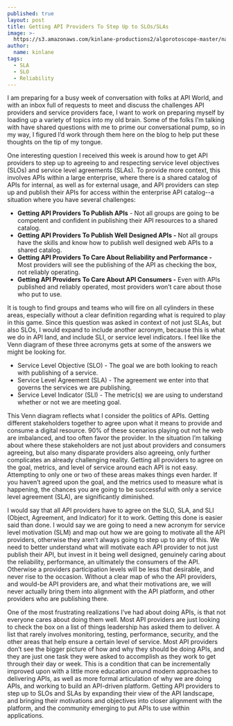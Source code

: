 ```yaml
---
published: true
layout: post
title: Getting API Providers To Step Up to SLOs/SLAs
image: >-
  https://s3.amazonaws.com/kinlane-productions2/algorotoscope-master/nazi-invasion-IMG_7169.jpg
author:
  name: kinlane
tags:
  - SLA
  - SLO
  - Reliability
---
```

I am preparing for a busy week of conversation with folks at API World, and with an inbox full of requests to meet and discuss the challenges API providers and service providers face, I want to work on preparing myself by loading up a variety of topics into my old brain. Some of the folks I’m talking with have shared questions with me to prime our conversational pump, so in my way, I figured I’d work through them here on the blog to help put these thoughts on the tip of my tongue.  
  
One interesting question I received this week is around how to get API providers to step up to agreeing to and respecting service level objectives (SLOs) and service level agreements (SLAs). To provide more context, this involves APIs within a large enterprise, where there is a shared catalog of APIs for internal, as well as for external usage, and API providers can step up and publish their APIs for access within the enterprise API catalog--a situation where you have several challenges:

*   **Getting API Providers To Publish APIs** \- Not all groups are going to be competent and confident in publishing their API resources to a shared catalog.
*   **Getting API Providers To Publish Well Designed APIs -** Not all groups have the skills and know how to publish well designed web APIs to a shared catalog.
*   **Getting API Providers To Care About Reliability and Performance -** Most providers will see the publishing of the API as checking the box, not reliably operating.
*   **Getting API Providers To Care About API Consumers -** Even with APIs published and reliably operated, most providers won’t care about those who put to use.

It is tough to find groups and teams who will fire on all cylinders in these areas, especially without a clear definition regarding what is required to play in this game. Since this question was asked in context of not just SLAs, but also SLOs, I would expand to include another acronym, because this is what we do in API land, and include SLI, or service level indicators. I feel like the Venn diagram of these three acronyms gets at some of the answers we might be looking for.

*   Service Level Objective (SLO) - The goal we are both looking to reach with publishing of a service.
*   Service Level Agreement (SLA) - The agreement we enter into that governs the services we are publishing.
*   Service Level Indicator (SLI) - The metric(s) we are using to understand whether or not we are meeting goal.

This Venn diagram reflects what I consider the politics of APIs. Getting different stakeholders together to agree upon what it means to provide and consume a digital resource. 90% of these scenarios playing out not he web are imbalanced, and too often favor the provider. In the situation I’m talking about where these stakeholders are not just about providers and consumers agreeing, but also many disparate providers also agreeing, only further complicates an already challenging reality. Getting all providers to agree on the goal, metrics, and level of service around each API is not easy. Attempting to only one or two of these areas makes things even harder. If you haven’t agreed upon the goal, and the metrics used to measure what is happening, the chances you are going to be successful with only a service level agreement (SLA), are significantly diminished.  
  
I would say that all API providers have to agree on the SLO, SLA, and SLI (Object, Agreement, and Indicator) for it to work. Getting this done is easier said than done. I would say we are going to need a new acronym for service level motivation (SLM) and map out how we are going to motivate all the API providers, otherwise they aren’t always going to step up to any of this. We need to better understand what will motivate each API provider to not just publish their API, but invest in it being well designed, genuinely caring about the reliability, performance, an ultimately the consumers of the API. Otherwise a providers participation levels will be less that desirable, and never rise to the occasion. Without a clear map of who the API providers, and would-be API providers are, and what their motivations are, we will never actually bring them into alignment with the API platform, and other providers who are publishing there.  
  
One of the most frustrating realizations I’ve had about doing APIs, is that not everyone cares about doing them well. Most API providers are just looking to check the box on a list of things leadership has asked them to deliver. A list that rarely involves monitoring, testing, performance, security, and the other areas that help ensure a certain level of service. Most API providers don’t see the bigger picture of how and why they should be doing APIs, and they are just one task they were asked to accomplish as they work to get through their day or week. This is a condition that can be incrementally improved upon with a little more education around modern approaches to delivering APIs, as well as more formal articulation of why we are doing APIs, and working to build an API-driven platform. Getting API providers to step up to SLOs and SLAs by expanding their view of the API landscape, and bringing their motivations and objectives into closer alignment with the platform, and the community emerging to put APIs to use within applications.